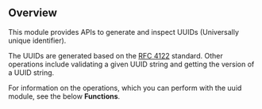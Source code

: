 ## Overview

This module provides APIs to generate and inspect UUIDs (Universally unique identifier).

The UUIDs are generated based on the [RFC 4122](https://www.rfc-editor.org/rfc/rfc4122.html) standard. Other operations include validating a given UUID string and getting the version of a UUID string.

For information on the operations, which you can perform with the uuid module, see the below **Functions**.
